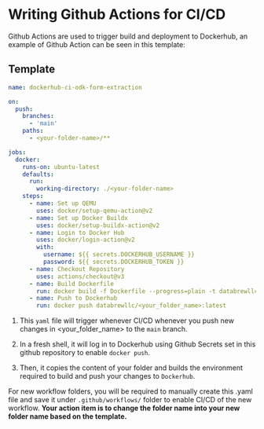 # Writing Github Actions for CI/CD

Github Actions are used to trigger build and deployment to Dockerhub, an example of Github Action can be seen in this template:

## Template

```yaml
name: dockerhub-ci-odk-form-extraction

on:
  push:
    branches:
      - 'main'
    paths:
      - <your-folder-name>/**

jobs:
  docker:
    runs-on: ubuntu-latest
    defaults:
      run:
        working-directory: ./<your-folder-name>
    steps:
      - name: Set up QEMU
        uses: docker/setup-qemu-action@v2
      - name: Set up Docker Buildx
        uses: docker/setup-buildx-action@v2
      - name: Login to Docker Hub
        uses: docker/login-action@v2
        with:
          username: ${{ secrets.DOCKERHUB_USERNAME }}
          password: ${{ secrets.DOCKERHUB_TOKEN }}
      - name: Checkout Repository
        uses: actions/checkout@v3
      - name: Build Dockerfile
        run: docker build -f Dockerfile --progress=plain -t databrewllc/<your_folder_name>:latest .
      - name: Push to Dockerhub
        run: docker push databrewllc/<your_folder_name>:latest

```
1. This `yaml` file will trigger whenever CI/CD whenever you push new changes in <your_folder_name> to the `main` branch. 

2. In a fresh shell, it will log in to Dockerhub using Github Secrets set in this github repository to enable `docker push`. 

3. Then, it copies the content of your folder and builds the environment required to build and push your changes to `Dockerhub`. 

For new workflow folders, you will be required to manually create this .yaml file and save it under `.github/workflows/` folder to enable CI/CD of the new workflow. **Your action item is to change the folder name into your new folder name based on the template.**

